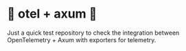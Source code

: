 # 🦀 otel + axum 🦀

Just a quick test repository to check the integration between OpenTelemetry + Axum with exporters for telemetry.
